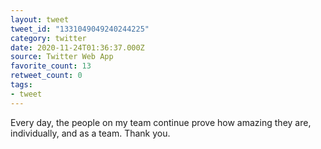 ```yaml
---
layout: tweet
tweet_id: "1331049049240244225"
category: twitter
date: 2020-11-24T01:36:37.000Z
source: Twitter Web App
favorite_count: 13
retweet_count: 0
tags:
- tweet
---
```


Every day, the people on my team continue prove how amazing they are, individually, and as a team. Thank you.
